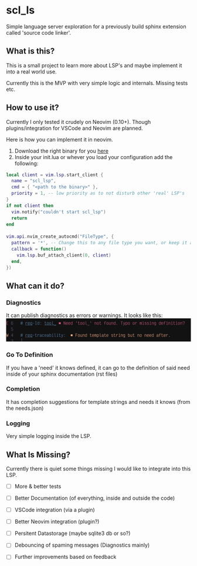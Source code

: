 # scl_ls
Simple language server exploration for a previously build sphinx extension called 'source code linker'.

## What is this?
This is a small project to learn more about LSP's and maybe implement it into a real world use.

Currently this is the MVP with very simple logic and internals. Missing tests etc.

## How to use it? 

Currently I only tested it crudely on Neovim (0.10+). Though plugins/integration for VSCode and Neovim are planned.

Here is how you can implement it in neovim. 
1. Download the right binary for you [here](https://github.com/MaximilianSoerenPollak/scl_ls/releases)
2. Inside your init.lua or whever you load your configuration add the following: 
```lua
local client = vim.lsp.start_client {
  name = "scl_lsp",
  cmd = { "<path to the binary>" },
  priority = 1, -- low priority as to not disturb other 'real' LSP's
}
if not client then
  vim.notify("couldn't start scl_lsp")
  return
end

vim.api.nvim_create_autocmd("FileType", {
  pattern = '*', -- Change this to any file type you want, or keep it as is to enable the LSP in all files
  callback = function()
    vim.lsp.buf_attach_client(0, client)
  end,
})
```


## What can it do? 

### Diagnostics
It can publish diagnostics as errors or warnings. It looks like this: 
![](./_assets/diagnostics_prev.png)

### Go To Definition
If you have a 'need' it knows defined, it can go to the definition of said need inside of your sphinx documentation (rst files)

### Completion
It has completion suggestions for template strings and needs it knows (from the needs.json)

### Logging
Very simple logging inside the LSP.

## What Is Missing? 

Currently there is quiet some things missing I would like to integrate into this LSP.

- [ ] More & better tests
- [ ] Better Documentation (of everything, inside and outside the code)
- [ ] VSCode integration (via a plugin)
- [ ] Better Neovim integration (plugin?)
- [ ] Persitent Datastorage (maybe sqlite3 db or so?)
- [ ] Debouncing of spaming messages (Diagnostics mainly)

- [ ] Further improvements based on feedback


